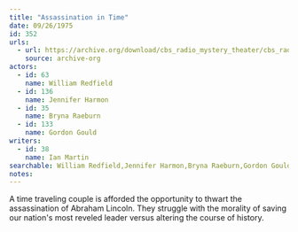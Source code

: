 ```yaml
---
title: "Assassination in Time"
date: 09/26/1975
id: 352
urls: 
  - url: https://archive.org/download/cbs_radio_mystery_theater/cbs_radio_mystery_theater-0351-0400.zip/cbs_radio_mystery_theater-0351-0400%2Fcbsrmt_0352_assasination_in_time.mp3
    source: archive-org
actors:  
  - id: 63
    name: William Redfield  
  - id: 136
    name: Jennifer Harmon  
  - id: 35
    name: Bryna Raeburn  
  - id: 133
    name: Gordon Gould
writers:  
  - id: 38
    name: Ian Martin
searchable: William Redfield,Jennifer Harmon,Bryna Raeburn,Gordon Gould Ian Martin
notes:  
---
```

A time traveling couple is afforded the opportunity to thwart the assassination of Abraham Lincoln. They struggle with the morality of saving our nation's most reveled leader versus altering the course of history.